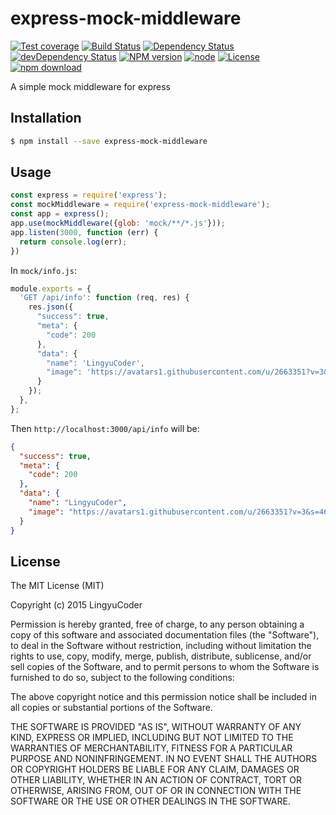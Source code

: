 # express-mock-middleware

[![Test coverage](https://img.shields.io/coveralls/LingyuCoder/express-mock-middleware.svg?style=flat-square)](https://coveralls.io/r/LingyuCoder/express-mock-middleware?branch=master)
[![Build Status](https://travis-ci.org/LingyuCoder/express-mock-middleware.png)](https://travis-ci.org/LingyuCoder/express-mock-middleware)
[![Dependency Status](https://david-dm.org/LingyuCoder/express-mock-middleware.svg)](https://david-dm.org/LingyuCoder/express-mock-middleware)
[![devDependency Status](https://david-dm.org/LingyuCoder/express-mock-middleware/dev-status.svg)](https://david-dm.org/LingyuCoder/express-mock-middleware#info=devDependencies)
[![NPM version](http://img.shields.io/npm/v/express-mock-middleware.svg?style=flat-square)](http://npmjs.org/package/express-mock-middleware)
[![node](https://img.shields.io/badge/node.js-%3E=_4.0-green.svg?style=flat-square)](http://nodejs.org/download/)
[![License](http://img.shields.io/npm/l/express-mock-middleware.svg?style=flat-square)](LICENSE)
[![npm download](https://img.shields.io/npm/dm/express-mock-middleware.svg?style=flat-square)](https://npmjs.org/package/express-mock-middleware)

A simple mock middleware for express

## Installation

```bash
$ npm install --save express-mock-middleware
```

## Usage

```js
const express = require('express');
const mockMiddleware = require('express-mock-middleware');
const app = express();
app.use(mockMiddleware({glob: 'mock/**/*.js'}));
app.listen(3000, function (err) {
  return console.log(err);
})
```

In `mock/info.js`:

```js
module.exports = {
  'GET /api/info': function (req, res) {
    res.json({
      "success": true,
      "meta": {
        "code": 200
      },
      "data": {
        "name": 'LingyuCoder',
        "image": 'https://avatars1.githubusercontent.com/u/2663351?v=3&s=460'
      }
    });
  },
};
```

Then `http://localhost:3000/api/info` will be:

```json
{
  "success": true,
  "meta": {
    "code": 200
  },
  "data": {
    "name": "LingyuCoder",
    "image": "https://avatars1.githubusercontent.com/u/2663351?v=3&s=460"
  }
}
```

## License

The MIT License (MIT)

Copyright (c) 2015 LingyuCoder

Permission is hereby granted, free of charge, to any person obtaining a copy
of this software and associated documentation files (the "Software"), to deal
in the Software without restriction, including without limitation the rights
to use, copy, modify, merge, publish, distribute, sublicense, and/or sell
copies of the Software, and to permit persons to whom the Software is
furnished to do so, subject to the following conditions:

The above copyright notice and this permission notice shall be included in all
copies or substantial portions of the Software.

THE SOFTWARE IS PROVIDED "AS IS", WITHOUT WARRANTY OF ANY KIND, EXPRESS OR
IMPLIED, INCLUDING BUT NOT LIMITED TO THE WARRANTIES OF MERCHANTABILITY,
FITNESS FOR A PARTICULAR PURPOSE AND NONINFRINGEMENT. IN NO EVENT SHALL THE
AUTHORS OR COPYRIGHT HOLDERS BE LIABLE FOR ANY CLAIM, DAMAGES OR OTHER
LIABILITY, WHETHER IN AN ACTION OF CONTRACT, TORT OR OTHERWISE, ARISING FROM,
OUT OF OR IN CONNECTION WITH THE SOFTWARE OR THE USE OR OTHER DEALINGS IN THE
SOFTWARE.
